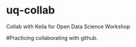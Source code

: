 # uq-collab
Collab with Keila for Open Data Science Workshop

#Practicing collaborating with github.



